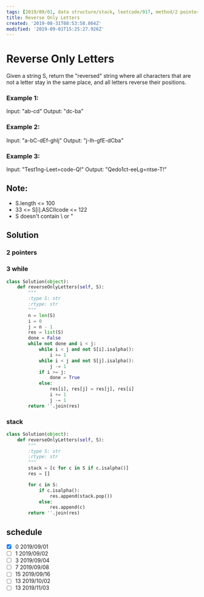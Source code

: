 ```yaml
---
tags: [2019/09/01, data structure/stack, leetcode/917, method/2 pointers, method/3 while]
title: Reverse Only Letters
created: '2019-08-31T08:53:58.864Z'
modified: '2019-09-01T15:25:27.926Z'
---
```


# Reverse Only Letters

Given a string S, return the "reversed" string where all characters that are not a letter stay in the same place, and all letters reverse their positions.


### Example 1:

Input: "ab-cd"
Output: "dc-ba"

### Example 2:

Input: "a-bC-dEf-ghIj"
Output: "j-Ih-gfE-dCba"

### Example 3:

Input: "Test1ng-Leet=code-Q!"
Output: "Qedo1ct-eeLg=ntse-T!"


## Note:

* S.length <= 100
* 33 <= S[i].ASCIIcode <= 122
* S doesn't contain \ or "


## Solution

### 2 pointers
### 3 while

```python
class Solution(object):
    def reverseOnlyLetters(self, S):
        """
        :type S: str
        :rtype: str
        """
        n = len(S)
        i = 0
        j = n - 1
        res = list(S)
        done = False
        while not done and i < j:
            while i < j and not S[i].isalpha():
                i += 1
            while i < j and not S[j].isalpha():
                j -= 1
            if i >= j:
                done = True
            else:
                res[i], res[j] = res[j], res[i]
                i += 1
                j -= 1
        return ''.join(res)
```

### stack

```python
class Solution(object):
    def reverseOnlyLetters(self, S):
        """
        :type S: str
        :rtype: str
        """
        stack = [c for c in S if c.isalpha()]
        res = []

        for c in S:
            if c.isalpha():
                res.append(stack.pop())
            else:
                res.append(c)
        return ''.join(res)
```

## schedule

* [x] 0 2019/09/01
* [ ] 1 2019/09/02
* [ ] 3 2019/09/04
* [ ] 7 2019/09/08
* [ ] 15 2019/09/16
* [ ] 13 2019/10/02
* [ ] 13 2019/11/03
